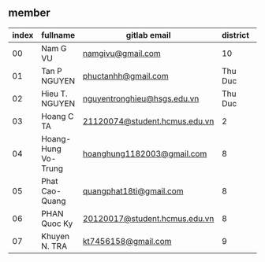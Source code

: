 ## member

| index | fullname            | gitlab email                  | district | birth  |
| ----- | ------------------- | ----------------------------- | -------- | - |
| 00    | Nam G VU            | namgivu@gmail.com             | 10       | 1982 |
| 01    | Tan P NGUYEN        | phuctanhh@gmail.com           | Thu Duc  | 2003 |
| 02    | Hieu T. NGUYEN      | nguyentronghieu@hsgs.edu.vn   | Thu Duc  |
| 03    | Hoang C TA          | 21120074@student.hcmus.edu.vn | 2        | 2003 |
| 04    | Hoang-Hung Vo-Trung | hoanghung1182003@gmail.com    | 8        | 2003 |
| 05    | Phat Cao-Quang      | quangphat18ti@gmail.com       | 8        | hi |
| 06    | PHAN Quoc Ky        | 20120017@student.hcmus.edu.vn | 8        | 2002 |
| 07    | Khuyen N. TRA       | kt7456158@gmail.com           | 9	     | 2002 |
